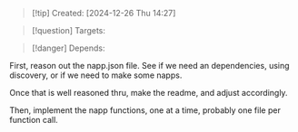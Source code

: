 
>[!tip] Created: [2024-12-26 Thu 14:27]

>[!question] Targets: 

>[!danger] Depends: 

First, reason out the napp.json file.
See if we need an dependencies, using discovery, or if we need to make some napps.

Once that is well reasoned thru, make the readme, and adjust accordingly.

Then, implement the napp functions, one at a time, probably one file per function call.